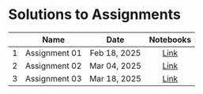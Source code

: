 # Solutions to Assignments

|         | Name                                    | Date          |  Notebooks                                          |
|:-------:|:---------------------------------------:|:-------------:|:---------------------------------------------------:|
| 1       | Assignment 01                           | Feb 18, 2025  | [Link](/assets/assignmentsolutions/Assignment_01.html)   |
| 2       | Assignment 02                           | Mar 04, 2025  | [Link](/assets/assignmentsolutions/Assignment_02.html)   |
| 3       | Assignment 03                           | Mar 18, 2025  | [Link](/assets/assignmentsolutions/Assignment_03.html)   |